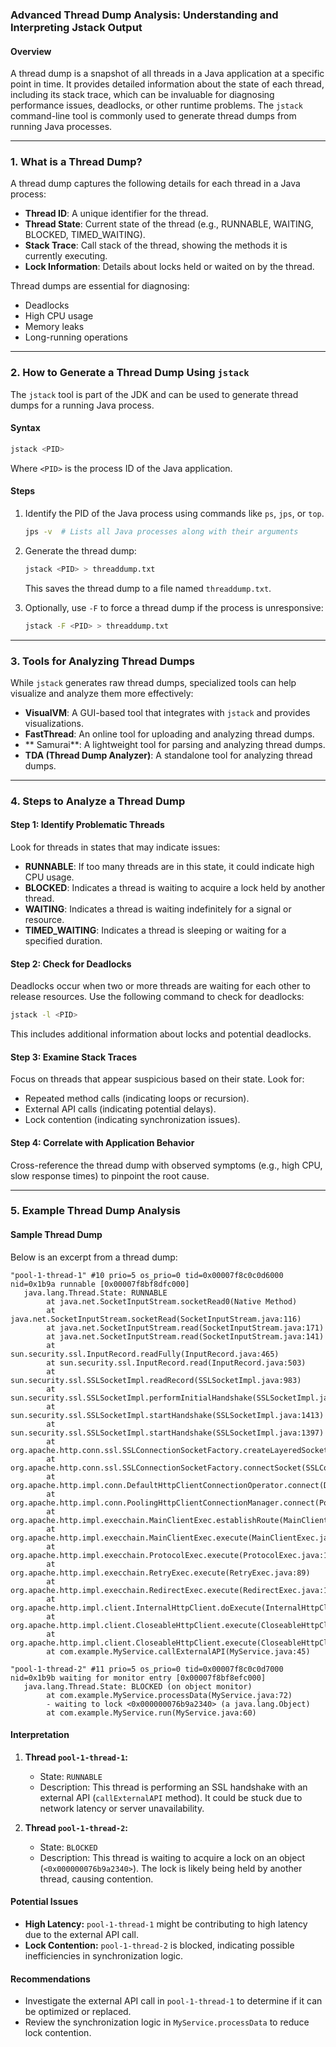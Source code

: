 ### Advanced Thread Dump Analysis: Understanding and Interpreting Jstack Output

#### **Overview**
A thread dump is a snapshot of all threads in a Java application at a specific point in time. It provides detailed information about the state of each thread, including its stack trace, which can be invaluable for diagnosing performance issues, deadlocks, or other runtime problems. The `jstack` command-line tool is commonly used to generate thread dumps from running Java processes.

---

### **1. What is a Thread Dump?**
A thread dump captures the following details for each thread in a Java process:
- **Thread ID**: A unique identifier for the thread.
- **Thread State**: Current state of the thread (e.g., RUNNABLE, WAITING, BLOCKED, TIMED_WAITING).
- **Stack Trace**: Call stack of the thread, showing the methods it is currently executing.
- **Lock Information**: Details about locks held or waited on by the thread.

Thread dumps are essential for diagnosing:
- Deadlocks
- High CPU usage
- Memory leaks
- Long-running operations

---

### **2. How to Generate a Thread Dump Using `jstack`**
The `jstack` tool is part of the JDK and can be used to generate thread dumps for a running Java process.

#### **Syntax**
```bash
jstack <PID>
```
Where `<PID>` is the process ID of the Java application.

#### **Steps**
1. Identify the PID of the Java process using commands like `ps`, `jps`, or `top`.
   ```bash
   jps -v  # Lists all Java processes along with their arguments
   ```
2. Generate the thread dump:
   ```bash
   jstack <PID> > threaddump.txt
   ```
   This saves the thread dump to a file named `threaddump.txt`.

3. Optionally, use `-F` to force a thread dump if the process is unresponsive:
   ```bash
   jstack -F <PID> > threaddump.txt
   ```

---

### **3. Tools for Analyzing Thread Dumps**
While `jstack` generates raw thread dumps, specialized tools can help visualize and analyze them more effectively:
- **VisualVM**: A GUI-based tool that integrates with `jstack` and provides visualizations.
- **FastThread**: An online tool for uploading and analyzing thread dumps.
- ** Samurai**: A lightweight tool for parsing and analyzing thread dumps.
- **TDA (Thread Dump Analyzer)**: A standalone tool for analyzing thread dumps.

---

### **4. Steps to Analyze a Thread Dump**
#### **Step 1: Identify Problematic Threads**
Look for threads in states that may indicate issues:
- **RUNNABLE**: If too many threads are in this state, it could indicate high CPU usage.
- **BLOCKED**: Indicates a thread is waiting to acquire a lock held by another thread.
- **WAITING**: Indicates a thread is waiting indefinitely for a signal or resource.
- **TIMED_WAITING**: Indicates a thread is sleeping or waiting for a specified duration.

#### **Step 2: Check for Deadlocks**
Deadlocks occur when two or more threads are waiting for each other to release resources. Use the following command to check for deadlocks:
```bash
jstack -l <PID>
```
This includes additional information about locks and potential deadlocks.

#### **Step 3: Examine Stack Traces**
Focus on threads that appear suspicious based on their state. Look for:
- Repeated method calls (indicating loops or recursion).
- External API calls (indicating potential delays).
- Lock contention (indicating synchronization issues).

#### **Step 4: Correlate with Application Behavior**
Cross-reference the thread dump with observed symptoms (e.g., high CPU, slow response times) to pinpoint the root cause.

---

### **5. Example Thread Dump Analysis**
#### **Sample Thread Dump**
Below is an excerpt from a thread dump:
```plaintext
"pool-1-thread-1" #10 prio=5 os_prio=0 tid=0x00007f8c0c0d6000 nid=0x1b9a runnable [0x00007f8bf8dfc000]
   java.lang.Thread.State: RUNNABLE
        at java.net.SocketInputStream.socketRead0(Native Method)
        at java.net.SocketInputStream.socketRead(SocketInputStream.java:116)
        at java.net.SocketInputStream.read(SocketInputStream.java:171)
        at java.net.SocketInputStream.read(SocketInputStream.java:141)
        at sun.security.ssl.InputRecord.readFully(InputRecord.java:465)
        at sun.security.ssl.InputRecord.read(InputRecord.java:503)
        at sun.security.ssl.SSLSocketImpl.readRecord(SSLSocketImpl.java:983)
        at sun.security.ssl.SSLSocketImpl.performInitialHandshake(SSLSocketImpl.java:1385)
        at sun.security.ssl.SSLSocketImpl.startHandshake(SSLSocketImpl.java:1413)
        at sun.security.ssl.SSLSocketImpl.startHandshake(SSLSocketImpl.java:1397)
        at org.apache.http.conn.ssl.SSLConnectionSocketFactory.createLayeredSocket(SSLConnectionSocketFactory.java:396)
        at org.apache.http.conn.ssl.SSLConnectionSocketFactory.connectSocket(SSLConnectionSocketFactory.java:355)
        at org.apache.http.impl.conn.DefaultHttpClientConnectionOperator.connect(DefaultHttpClientConnectionOperator.java:142)
        at org.apache.http.impl.conn.PoolingHttpClientConnectionManager.connect(PoolingHttpClientConnectionManager.java:376)
        at org.apache.http.impl.execchain.MainClientExec.establishRoute(MainClientExec.java:393)
        at org.apache.http.impl.execchain.MainClientExec.execute(MainClientExec.java:236)
        at org.apache.http.impl.execchain.ProtocolExec.execute(ProtocolExec.java:186)
        at org.apache.http.impl.execchain.RetryExec.execute(RetryExec.java:89)
        at org.apache.http.impl.execchain.RedirectExec.execute(RedirectExec.java:110)
        at org.apache.http.impl.client.InternalHttpClient.doExecute(InternalHttpClient.java:185)
        at org.apache.http.impl.client.CloseableHttpClient.execute(CloseableHttpClient.java:83)
        at org.apache.http.impl.client.CloseableHttpClient.execute(CloseableHttpClient.java:108)
        at com.example.MyService.callExternalAPI(MyService.java:45)

"pool-1-thread-2" #11 prio=5 os_prio=0 tid=0x00007f8c0c0d7000 nid=0x1b9b waiting for monitor entry [0x00007f8bf8efc000]
   java.lang.Thread.State: BLOCKED (on object monitor)
        at com.example.MyService.processData(MyService.java:72)
        - waiting to lock <0x000000076b9a2340> (a java.lang.Object)
        at com.example.MyService.run(MyService.java:60)
```

#### **Interpretation**
1. **Thread `pool-1-thread-1`:**
   - State: `RUNNABLE`
   - Description: This thread is performing an SSL handshake with an external API (`callExternalAPI` method). It could be stuck due to network latency or server unavailability.

2. **Thread `pool-1-thread-2`:**
   - State: `BLOCKED`
   - Description: This thread is waiting to acquire a lock on an object (`<0x000000076b9a2340>`). The lock is likely being held by another thread, causing contention.

#### **Potential Issues**
- **High Latency:** `pool-1-thread-1` might be contributing to high latency due to the external API call.
- **Lock Contention:** `pool-1-thread-2` is blocked, indicating possible inefficiencies in synchronization logic.

#### **Recommendations**
- Investigate the external API call in `pool-1-thread-1` to determine if it can be optimized or replaced.
- Review the synchronization logic in `MyService.processData` to reduce lock contention.

